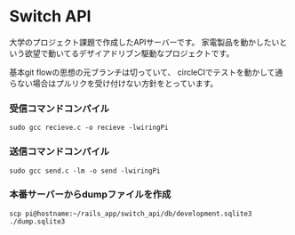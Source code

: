 # Switch API

大学のプロジェクト課題で作成したAPIサーバーです。
家電製品を動かしたいという欲望で動いてるデザイアドリブン駆動なプロジェクトです。

基本git flowの思想の元ブランチは切っていて、
circleCIでテストを動かして通らない場合はプルリクを受け付けない方針をとっています。

### 受信コマンドコンパイル

```
sudo gcc recieve.c -o recieve -lwiringPi
```

### 送信コマンドコンパイル

```
sudo gcc send.c -lm -o send -lwiringPi
```

### 本番サーバーからdumpファイルを作成
```
scp pi@hostname:~/rails_app/switch_api/db/development.sqlite3 ./dump.sqlite3
```